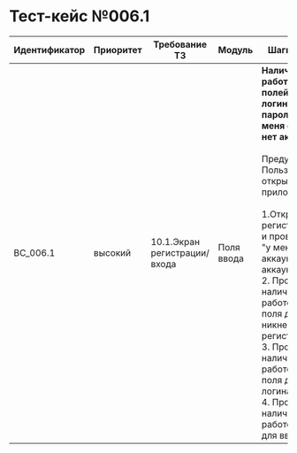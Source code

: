 # Тест-кейс №006.1


| Идентификатор | Приоритет |  Требование ТЗ  | Модуль | Шаги тест-кейса | Ожидаемый результат |
| ------ | ------ | ------ | ------ | ------ | ------ |
|     BC\_006.1    |  высокий  | 10.1\.Экран регистрации/входа | Поля ввода | **Наличие и работоспособность полей для ввода логина, никнейма и пароля и кнопок "у меня есть аккаунт/нет аккаунта".** <br><br>   Предусловие: Пользователь открыл приложение.<br><br> 1\.Открыть экран регистрации/входа и проверить кнопки "у меня есть аккаунт/нет аккаунта". <br>2\. Проверить наличие и работоспособность поля для ввода никнейма.(для регистрации) <br>3\. Проверить наличие и работоспособность поля для ввода логина. <br>4\. Проверить наличие поля и работоспособность для ввода пароля.| Поля для ввода никнейма, логина и пароля присутствуют и работоспособны. При нажатии на кнопку "У меня нет аккаунта" пользователю открывается окно регистрации, при нажатии на кнопку "У меня есть аккаунт" пользователю открывается окно входа.|

 

